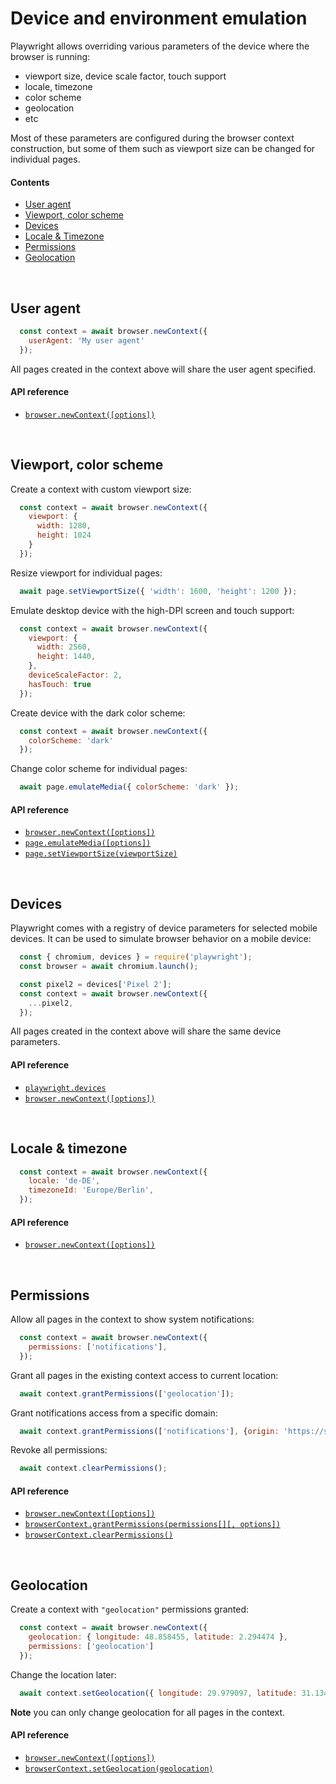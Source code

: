 # Device and environment emulation

Playwright allows overriding various parameters of the device where the browser is running:
  - viewport size, device scale factor, touch support
  - locale, timezone
  - color scheme
  - geolocation
  - etc

Most of these parameters are configured during the browser context construction, but some of them such as viewport size can be changed for individual pages.

#### Contents
- [User agent](#user-agent)
- [Viewport, color scheme](#viewport-color-scheme)
- [Devices](#select-options)
- [Locale & Timezone](#locale--timezone)
- [Permissions](#permissions)
- [Geolocation](#geolocation)

<br/>

## User agent

```js
  const context = await browser.newContext({
    userAgent: 'My user agent'
  });
```

All pages created in the context above will share the user agent specified.

#### API reference

- [`browser.newContext([options])`](./api.md#browsernewcontextoptions)

<br/>

## Viewport, color scheme

Create a context with custom viewport size:

```js
  const context = await browser.newContext({
    viewport: {
      width: 1280,
      height: 1024
    }
  });

```
Resize viewport for individual pages:

```js
  await page.setViewportSize({ 'width': 1600, 'height': 1200 });
```

Emulate desktop device with the high-DPI screen and touch support:

```js
  const context = await browser.newContext({
    viewport: {
      width: 2560,
      height: 1440,
    },
    deviceScaleFactor: 2,
    hasTouch: true
  });
```

Create device with the dark color scheme:
```js
  const context = await browser.newContext({
    colorScheme: 'dark'
  });
```

Change color scheme for individual pages:

```js
  await page.emulateMedia({ colorScheme: 'dark' });
```

#### API reference

- [`browser.newContext([options])`](./api.md#browsernewcontextoptions)
- [`page.emulateMedia([options])`](./api.md#pageemulatemediaoptions)
- [`page.setViewportSize(viewportSize)`](./api.md#pagesetviewportsizeviewportsize)

<br/>

## Devices

Playwright comes with a registry of device parameters for selected mobile devices. It can be used to simulate browser behavior on a mobile device:

```js
  const { chromium, devices } = require('playwright');
  const browser = await chromium.launch();

  const pixel2 = devices['Pixel 2'];
  const context = await browser.newContext({
    ...pixel2,
  });
```

All pages created in the context above will share the same device parameters.

#### API reference

- [`playwright.devices`](./api.md#playwrightdevices)
- [`browser.newContext([options])`](./api.md#browsernewcontextoptions)

<br/>

## Locale & timezone

```js
  const context = await browser.newContext({
    locale: 'de-DE',
    timezoneId: 'Europe/Berlin',
  });
```

#### API reference

- [`browser.newContext([options])`](./api.md#browsernewcontextoptions)

<br/>

## Permissions

Allow all pages in the context to show system notifications:
```js
  const context = await browser.newContext({
    permissions: ['notifications'],
  });
```

Grant all pages in the existing context access to current location:
```js
  await context.grantPermissions(['geolocation']);
```

Grant notifications access from a specific domain:
```js
  await context.grantPermissions(['notifications'], {origin: 'https://skype.com'} );
```
Revoke all permissions:
```js
  await context.clearPermissions();
```

#### API reference

- [`browser.newContext([options])`](./api.md#browsernewcontextoptions)
- [`browserContext.grantPermissions(permissions[][, options])`](./api.md#browsercontextgrantpermissionspermissions-options)
- [`browserContext.clearPermissions()`](./api.md#browsercontextclearpermissions)

<br/>

## Geolocation
Create a context with `"geolocation"` permissions granted:
```js
  const context = await browser.newContext({
    geolocation: { longitude: 48.858455, latitude: 2.294474 },
    permissions: ['geolocation']
  });
```
Change the location later:

```js
  await context.setGeolocation({ longitude: 29.979097, latitude: 31.134256 };
```
**Note** you can only change geolocation for all pages in the context.

#### API reference

- [`browser.newContext([options])`](./api.md#browsernewcontextoptions)
- [`browserContext.setGeolocation(geolocation)`](./api.md#browsercontextsetgeolocationgeolocation)

<br/>
